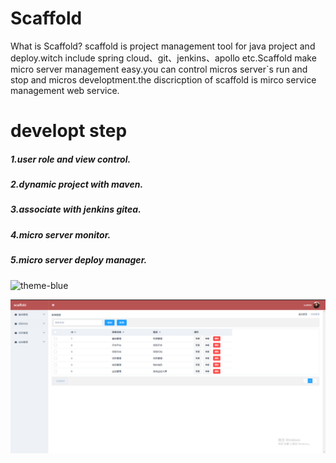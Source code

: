 # Scaffold
What is Scaffold? scaffold is project management tool for java project and deploy.witch include spring cloud、git、jenkins、apollo etc.Scaffold make micro server management easy.you can control micros server`s run and stop and micros developtment.the discricption of scaffold is mirco service management web service.

# developt step
##### 1.user role and view control.
##### 2.dynamic project with maven.
##### 3.associate with jenkins gitea.
##### 4.micro server monitor.
##### 5.micro server deploy manager.


![theme-blue](https://github.com/tianjingle/Scaffold/tree/master/src/main/resources/static/img/picture.PNG)

![theme-blue](https://github.com/tianjingle/scaffold-front/blob/main/static/img/picture.PNG)


